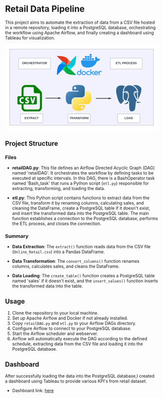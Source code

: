 # Retail Data Pipeline

This project aims to automate the extraction of data from a CSV file hosted in a remote repository, loading it into a PostgreSQL database, orchestrating the workflow using Apache Airflow, and finally creating a dashboard using Tableau for visualization.<br>

<img src="https://raw.githubusercontent.com/Isha-singh-01/RetailAnalyticsusingAWS/main/ETL%20Diagram.png" width=650>


## Project Structure

### Files

- **retailDAG.py**: This file defines an Airflow Directed Acyclic Graph (DAG) named 'retailDAG'. It orchestrates the workflow by defining tasks to be executed at specific intervals. In this DAG, there is a BashOperator task named 'Bash_task' that runs a Python script (`etl.py`) responsible for extracting, transforming, and loading the data.

- **etl.py**: This Python script contains functions to extract data from the CSV file, transform it by renaming columns, calculating sales, and cleaning the DataFrame, create a PostgreSQL table if it doesn't exist, and insert the transformed data into the PostgreSQL table. The main function establishes a connection to the PostgreSQL database, performs the ETL process, and closes the connection.

### Summary

- **Data Extraction**: The `extract()` function reads data from the CSV file (`Online_Retail.csv`) into a Pandas DataFrame.

- **Data Transformation**: The `convert_columns()` function renames columns, calculates sales, and cleans the DataFrame.

- **Data Loading**: The `create_table()` function creates a PostgreSQL table named 'sales' if it doesn't exist, and the `insert_values()` function inserts the transformed data into the table.

## Usage

1. Clone the repository to your local machine.
2. Set up Apache Airflow and Docker if not already installed.
3. Copy `retailDAG.py` and `etl.py` to your Airflow DAGs directory.
4. Configure Airflow to connect to your PostgreSQL database.
5. Start the Airflow scheduler and webserver.
6. Airflow will automatically execute the DAG according to the defined schedule, extracting data from the CSV file and loading it into the PostgreSQL database.

## Dashboard

After successfully loading the data into the PostgreSQL database,I created a dashboard using Tableau to provide various KPI's from retail dataset.
- Dashboard link: [here](https://public.tableau.com/views/RetailAnalytics_17071970683850/RetailAnalyticsDashboard?:language=en-US&publish=yes&:display_count=n&:origin=viz_share_link)
